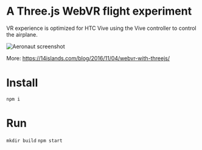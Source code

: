 # A Three.js WebVR flight experiment

VR experience is optimized for HTC Vive using the Vive controller to control the airplane.

![Aeronaut screenshot](https://src0.responsive.io/webp/w=1847/https://14islands.com/images/blog/2016-11-webvr/aeronaut-north-pole.jpg)

More: https://14islands.com/blog/2016/11/04/webvr-with-threejs/

# Install

`npm i`

# Run

`mkdir build`
`npm start`
